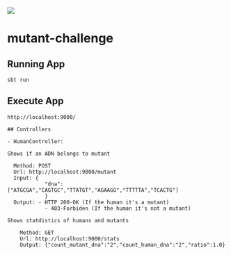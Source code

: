 [<img src="https://img.shields.io/travis/playframework/play-java-starter-example.svg"/>](https://travis-ci.org/playframework/play-java-starter-example)

# mutant-challenge


## Running App

```
sbt run
```

## Execute App

```
http://localhost:9000/

## Controllers

- HumanController:

Shows if an ADN belongs to mutant

  Method: POST
  Url: http://localhost:9000/mutant 
  Input: {
			"dna": ["ATGCGA","CAGTGC","TTATGT","AGAAGG","TTTTTA","TCACTG"]
			}
  Output: - HTTP 200-OK (If the human it's a mutant)
			- 403-Forbiden (If the human it's not a mutant)
			
Shows statdistics of humans and mutants

	Method: GET
	Url: http://localhost:9000/stats
	Output: {"count_mutant_dna":"2","count_human_dna":"2","ratio":1.0} 	
  


